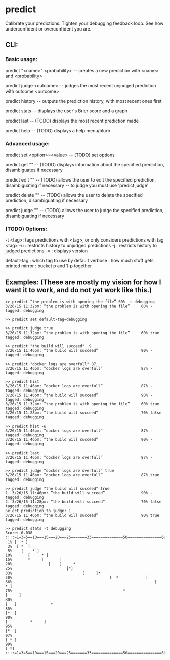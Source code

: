 # predict
Calibrate your predictions. Tighten your debugging feedback loop. See how underconfident or overconfident you are. 

## CLI:

### Basic usage: 


predict "\<name>" \<probability> 
-- creates a new prediction with \<name> and \<probability> 

predict judge \<outcome>
-- judges the most recent unjudged prediction with outcome \<outcome>

predict history
-- outputs the prediction history, with most recent ones first

predict stats
-- displays the user's Brier score and a graph 

predict last
-- (TODO) displays the most recent prediction made

predict help
-- (TODO) displays a help menu/blurb

### Advanced usage:

predict set \<option>=\<value>
-- (TODO) set options

predict get "<name>"
-- (TODO) displays information about the specified prediction, disambiguates if necessary 

predict edit "<name>"
-- (TODO) allows the user to edit the specified prediction, disambiguating if necessary
-- to judge you must use 'predict judge'

predict delete "<name>"
-- (TODO) allows the user to delete the specified prediction, disambiguating if necessary

predict judge "<name>" <outcome>
-- (TODO) allows the user to judge the specified prediction, disambiguating if necessary

### (TODO) Options: 

-t \<tag>: tags predictions with \<tag>, or only considers predictions with tag \<tag>
-u 		: restricts history to unjudged predictions
-j 		: restricts history to judged predictions
-v 		: displays version

default-tag : which tag to use by default
verbose 	: how much stuff gets printed
mirror 		: bucket p and 1-p together

## Examples: (These are mostly my vision for how I want it to work, and do not yet work like this.)

```
>> predict “the problem is with opening the file” 60% -t debugging
3/26/15 11:32pm: ”the problem is with opening the file” 	60% -		tagged: debugging

>> predict set default-tag=debugging

>> predict judge true
3/26/15 11:32pm: ”the problem is with opening the file” 	60% true	tagged: debugging

>> predict "the build will succeed" .9 
3/26/15 11:46pm: ”the build will succeed” 					90% -		tagged: debugging

>> predict "docker logs are overfull" 87 
3/26/15 11:46pm: ”docker logs are overfull” 				87% -		tagged: debugging

>> predict hist
3/26/15 11:46pm: ”docker logs are overfull” 				87% -		tagged: debugging
3/26/15 11:46pm: ”the build will succeed” 					90% -		tagged: debugging
3/26/15 11:32pm: ”the problem is with opening the file” 	60% true	tagged: debugging
3/26/15 11:28pm: ”the build will succeed” 					70% false	tagged: debugging

>> predict hist -u
3/26/15 11:46pm: ”docker logs are overfull” 				87% -		tagged: debugging
3/26/15 11:46pm: ”the build will succeed” 					90% -		tagged: debugging
	
>> predict last
3/26/15 11:46pm: ”docker logs are overfull” 				87% -		tagged: debugging

>> predict judge ”docker logs are overfull” true
3/26/15 11:46pm: ”docker logs are overfull” 				87% true	tagged: debugging

>> predict judge "the build will succeed" true
1. 3/26/15 11:46pm: ”the build will succeed” 				90% -		tagged: debugging
2. 3/26/15 11:28pm: ”the build will succeed” 				70% false	tagged: debugging
Select prediction to judge: 1
3/26/15 11:46pm: ”the build will succeed” 					90% true	tagged: debugging

>> predict stats -t debugging
Score: 0.038
::::=1=3=5==10===15===20===25=======33==============50===============66======75===80===85===90===95===99
 1% [  * ]                      
 3%  [ *  ]    
 5%    [    * ] 
10%       [     * ]
15%       *     [       ]
20%                [    ]     *
25%                        [*]
33%                               [     ]*
50%                                           [  *            ]
66%                                                               [    * ]
75%                                                 *                      [     ]
80%                                                                             [   ]               *
85%                                                                                   [*  ]
90%                                                                                 [          *     ]
95%                                                                                            [*  ]    
97%                                                                                               [ * ]
99%                                                                                                 [ *]
::::=1=3=5==10===15===20===25=======33==============50===============66======75===80===85===90===95===99
```

